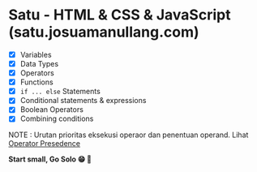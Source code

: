 # Satu - HTML & CSS & JavaScript (satu.josuamanullang.com)

- [x] Variables 
- [x] Data Types
- [x] Operators
- [x] Functions
- [x] ```if ... else``` Statements
- [x] Conditional statements & expressions
- [x] Boolean Operators
- [x] Combining conditions

NOTE : Urutan prioritas eksekusi operaor dan penentuan operand. Lihat [Operator Presedence](https://developer.mozilla.org/en-US/docs/Web/JavaScript/Reference/Operators/Operator_Precedence)


**Start small, Go Solo :grin: :rocket:**
